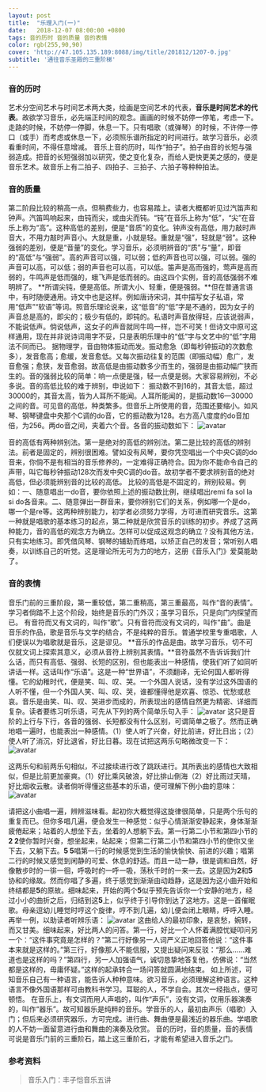 ```yaml
---
layout: post
title:  "乐理入门(一)"
date:   2018-12-07 08:00:00 +0800
tags: 音的历时 音的质量 音的表情 
color: rgb(255,90,90)
cover: 'http://47.105.135.189:8088/img/title/201812/1207-0.jpg'
subtitle: '通往音乐圣殿的三重阶梯'
---
```


### 音的历时
艺术分空间艺术与时间艺术两大类，绘画是空间艺术的代表，**音乐是时间艺术的代表**。故欲学习音乐，必先端正时间的观念。画画的时候不妨停一停笔，考虑一下。走路的时候，不妨停一停脚，休息一下。只有唱歌（或弹琴）的时候，不许停一停口（或手）而考虑或休息一下，必须照乐谱所指定的时间进行。故学习音乐，必须看重时间，不得任意增减。
音乐上音的历时，叫作“拍子”。拍子由音的长短与强弱造成。把音的长短强弱加以研究，使之变化复杂，而给人更快更美之感的，便是音乐艺术。故音乐上有二拍子、四拍子、三拍子、六拍子等种种拍法。

### 音的质量
第二阶段比较的稍高一点。但稍费些力，也容易踏上。读者大概都听见过汽笛声和钟声。汽笛鸣响起来，由钝而尖，或由尖而钝。“钝”在音乐上称为“低”，“尖”在音乐上称为“高”。这种高低的差别，便是“音质”的变化。钟声没有高低，用力敲时声音大，不用力敲时声音小。大就是重，小就是轻。重就是“强”，轻就是“弱”。这种强弱的差别，便是“音量”的变化。学习音乐，必须明辨音的“质”与“量”，即音的“高低”与“强弱”。高的声音可以强，可以弱；低的声音也可以强，可以弱。强的声音可以高，可以低；弱的声音也可以高，可以低。笛声是高而强的，莺声是高而弱的，牛鸣声是低而强的，蛾飞声是低而弱的。由这四个实例，音的高低强弱不难明辨了。
**所谓尖钝，便是高低。所谓大小、轻重，便是强弱。**但在普通言语中，有时随便通用。诗文中也是这样。例如唐诗宋词，其中描写女子私语，常用“低声”“软语”等词。照音乐理论说来，这“低音”的“低”字是不通的，因为女子的声音总是高的，即尖的；极少有低的，即钝的。私语时声音放得轻，应该说弱声，不能说低声。倘说低声，这女子的声音就同牛鸣一样，岂不可笑！但诗文中原可这样通用，现在并非说诗词用字不妥，只是表明乐理中的“低”字与文艺中的“低”字用法不同而已。
据物理学，音由物体振动而发。振动愈急（即每秒钟振动的次数愈多），发音愈高；愈缓，发音愈低。又每次振动往复的范围（即振动幅）愈广，发音愈强；愈狭，发音愈弱。故高低是由振动数多少而生的，强弱是由振动幅广狭而生的。音的强弱比较的简单：响一点便是强，轻一点便是弱。大家容易辨别，不必多说。音的高低比较的难于辨别，申说如下：
振动数不到16的，其音太低，超过30000的，其音太高，皆为人耳所不能闻。人耳所能闻的，是振动数16—30000之间的音。可见音的高低，种类繁多。但音乐上所使用的音，范围还要缩小。如风琴、钢琴键盘中央那个C调的do音，它的振动数为128。右方高八度度的do音加倍，为256。两do音之间，夹着六个音。各音的振动数如下：
![avatar](http://47.105.135.189:8088/img/body/201812/1207-1.png)

音的高低有两种辨别法。第一是绝对的高低的辨别法。第二是比较的高低的辨别法。前者是固定的，辨别很困难。譬如没有风琴，要你凭空唱出一个中央C调的do音来，你倘不是有相当的音乐修养的，一定难得正确符合。因为你不能命令自己的声带，叫它每秒钟振动128次而发中央C调的do音。故初学者不要求辨别音的绝对高低，但必须能辨别音的比较的高低。
比较的高低是不固定的，辨别较易。例如：一、随意唱出一do音，要你依照上述的振动数比例，继续唱出remi fa sol la si do各音来。二、随意弹出一群音来，要你辨别它们的关系，例如哪一个是do，哪一个是re等。这两种辨别能力，初学者必须努力学得，方可进而研究音乐。这第一种就是唱歌的基本练习的起点，第二种就是欣赏音乐的训练的初步。养成了这两种能力，音的高低的观念方为确立。怎样可以促成这观念的确立？没有其他方法，只有实地练习。即凭借风琴、钢琴的辅助而练唱，以矫正自己的发音；常听别人唱奏，以训练自己的听觉。这是理论所无可为力的地方，这册《音乐入门》爱莫能助了。

### 音的表情
音乐门前的三重阶段，第一重较低，第二重稍高，第三重最高，叫作“音的表情”。学习者倘踏不上这个阶段，始终是音乐的门外汉；虽学习音乐，只是向门内探望而已。
有音符而又有文词的，叫作“歌”。只有音符而没有文词的，叫作“曲”。曲是音乐的作品，歌是音乐与文学的结合，不是纯粹的音乐。普通学校里专重唱歌，人们便误以为唱歌就是音乐，这是谬见。
**音乐的作品是曲。故学习音乐，切不可仅就文词上探索其意义，必须从音符上辨别其表情。**音符虽然不告诉诉我们什么话，而只有高低、强弱、长短的区别，但也能表出一种感情，使我们听了如同听讲话一样。这话叫作“乐语”。这是一种“世界语”，不须翻译，无论何国人都听得懂。它的幼稚时代，便是笑、叫、叹、哭。一个外国人说话，没有学过这外国语的人听不懂，但一个外国人笑、叫、叹、哭，谁都懂得他是欢喜、惊恐、忧愁或悲哀。音乐是由笑、叫、叹、哭进步而成的，所表现出的感情自然更为精密、详细而复杂。读者要练习听乐语，可先从下列的两个简单乐句入手：
![avatar](http://47.105.135.189:8088/img/body/201812/1207-2.jpg)
这只是音阶的上行与下行，各音的强弱、长短都没有什么区别，可谓简单之极了。然而正确地唱一遍时，也能表出一种感情。（1）使人听了兴奋，好比前进，好比日出；（2）使人听了消沉，好比退省，好比日暮。现在试把这两乐句略微改变一下：
![avatar](http://47.105.135.189:8088/img/body/201812/1207-3.jpg)

这两乐句和前两乐句相似，不过接续进行改了跳跃进行。其所表出的感情也大致相似，但是比前更加豪爽。（1）好比乘风破浪，好比排山倒海（2）好比雨过天晴，好比烟收云散。读者倘听得懂这些基本的乐语，便可理解下例小曲的意味：
![avatar](http://47.105.135.189:8088/img/body/201812/1207-4.jpg)

请把这小曲唱一遍，辨辨滋味看。起初你大概觉得这旋律很简单，只是两个乐句的重复而已。但你多唱几遍，便会发生一种感觉：似乎心情渐渐安静起来，身体渐渐疲倦起来；站着的人想坐下去，坐着的人想躺下去。第一行第二小节和第四小节的**2 2**使你暂时兴奋，想坐起来，站起来；但第二行第二小节和第四小节的使你又坐下去，又躺下去。**5 5**唱第一行的时候感觉到生活的愉快愉快、前进的兴趣；唱第二行的时候又感觉到闲静的可爱、休息的舒适。而且一动一静，很是调和自然，好像散步时的一徘一徊，呼吸时的一呼一吸，荡秋千时的一来一去。这是因为**2**和**5**协和的缘故。然而你唱了多遍，终于感觉到渐渐由动趋静，这是因为这小曲开始和终结都是**5**的原故。细味起来，开始的两个**5**似乎预先告诉你一个安静的地方，经过小小的曲折之后，归结到这**5**上，似乎终于引导你到达了这地方。这是一首催眠歌。母亲逗幼儿睡觉时哼这个旋律，哼不到几遍，幼儿便会闭上眼睛，呼呼入睡。
再举一例，以助读者听辨乐语：
![avatar](http://47.105.135.189:8088/img/body/201812/1207-5.jpg)
这曲给人的最初印象，是哀愁，婉转，而又甘美。细味起来，好比两人的问答。第一行，好比一个人怀着满腔忧疑叩问另一个：“这件事究竟是怎样的？”第二行好像另一人词严义正地回答他说：“这件事本来就是这样的。”第三行，好像那人不能信服，又提出疑问来反驳：“那么……难道也是这样的吗？”第四行，另一人加强语气，诚切恳挚地答复他，仿佛说：“当然都是这样的，毋庸怀疑。”这样的起承转合一场问答就圆满地结束。
如上所述，可知音乐自己有一种语言，能告诉人种种意味。欲习音乐，必须理解这种语言。这种语言不像外国语那样可由教科书学习。耳聪的人，不学自会。其次一经指点，便可顿悟。
在音乐上，有文词而用人声唱的，叫作“声乐”，没有文词，仅用乐器演奏的，叫作“器乐”。故可知器乐是纯粹的音乐。学音乐的人，最初由声乐（唱歌）入门；但后来必须研究器乐，方可完成。进行曲、舞曲便是最浅近的器乐曲。学唱歌的人不妨一面留意进行曲和舞曲的演奏及欣赏。
音的历时，音的质量，音的表情可说是音乐门前的三重阶石，踏上这三重阶石，才能有希望进入音乐之门。

### 参考资料
> 音乐入门：丰子恺音乐五讲
